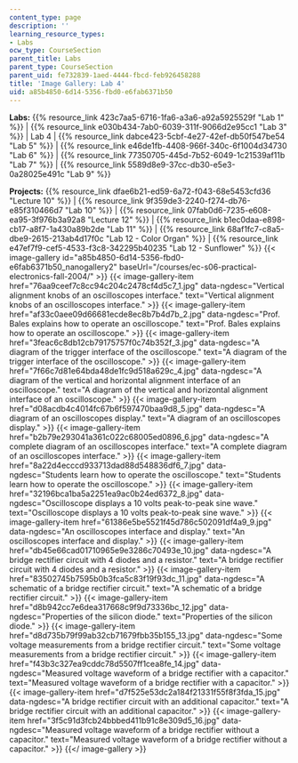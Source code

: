 ```yaml
---
content_type: page
description: ''
learning_resource_types:
- Labs
ocw_type: CourseSection
parent_title: Labs
parent_type: CourseSection
parent_uid: fe732839-1aed-4444-fbcd-feb926458288
title: 'Image Gallery: Lab 4'
uid: a85b4850-6d14-5356-fbd0-e6fab6371b50
---
```


**Labs:** {{% resource_link 423c7aa5-6716-1fa6-a3a6-a92a5925529f "Lab 1" %}} | {{% resource_link e030b434-7ab0-6039-311f-9066d2e95cc1 "Lab 3" %}} | Lab 4 | {{% resource_link dabce423-5cbf-4e27-42ef-db50f547be54 "Lab 5" %}} | {{% resource_link e46de1fb-4408-966f-340c-6f1004d34730 "Lab 6" %}} | {{% resource_link 77350705-445d-7b52-6049-1c21539af11b "Lab 7" %}} | {{% resource_link 5589d8e9-37cc-db30-e5e3-0a28025e491c "Lab 9" %}}

**Projects:** {{% resource_link dfae6b21-ed59-6a72-f043-68e5453cfd36 "Lecture 10" %}} | {{% resource_link 9f359de3-2240-f274-db76-e85f310466d7 "Lab 10" %}} | {{% resource_link 07fab0d6-7235-e608-ea95-3f976b3a92a8 "Lecture 12" %}} | {{% resource_link b1ec0daa-e898-cb17-a8f7-1a430a89b2de "Lab 11" %}} | {{% resource_link 68af1fc7-c8a5-dbe9-2615-213ab4d17f0c "Lab 12 - Color Organ" %}} | {{% resource_link e47ef7f9-cef5-4533-f3c8-342295b40235 "Lab 12 - Sunflower" %}}
{{< image-gallery id="a85b4850-6d14-5356-fbd0-e6fab6371b50_nanogallery2" baseUrl="/courses/ec-s06-practical-electronics-fall-2004/" >}}
{{< image-gallery-item href="76aa9ceef7c8cc94c204c2478cf4d5c7_1.jpg" data-ngdesc="Vertical alignment knobs of an oscilloscopes interface." text="Vertical alignment knobs of an oscilloscopes interface." >}}
{{< image-gallery-item href="af33c0aee09d66681ecde8ec8b7b4d7b_2.jpg" data-ngdesc="Prof. Bales explains how to operate an oscilloscope." text="Prof. Bales explains how to operate an oscilloscope." >}}
{{< image-gallery-item href="3feac6c8db12cb79175757f0c74b352f_3.jpg" data-ngdesc="A diagram of the trigger interface of the oscilloscope." text="A diagram of the trigger interface of the oscilloscope." >}}
{{< image-gallery-item href="7f66c7d81e64bda48de1fc9d518a629c_4.jpg" data-ngdesc="A diagram of the vertical and horizontal alignment interface of an oscilloscope." text="A diagram of the vertical and horizontal alignment interface of an oscilloscope." >}}
{{< image-gallery-item href="d08acdb4c4014fc67b6f597470baa9d8_5.jpg" data-ngdesc="A diagram of an oscilloscopes display." text="A diagram of an oscilloscopes display." >}}
{{< image-gallery-item href="b2b79e293041a361c022c68005ed0896_6.jpg" data-ngdesc="A complete diagram of an oscilloscopes interface." text="A complete diagram of an oscilloscopes interface." >}}
{{< image-gallery-item href="8a22d4ecccd933713dad88d548836df6_7.jpg" data-ngdesc="Students learn how to operate the oscilloscope." text="Students learn how to operate the oscilloscope." >}}
{{< image-gallery-item href="32196bca1ba5a2251ea9ac0b24ed6372_8.jpg" data-ngdesc="Oscilloscope displays a 10 volts peak-to-peak sine wave." text="Oscilloscope displays a 10 volts peak-to-peak sine wave." >}}
{{< image-gallery-item href="61386e5be5521f45d786c502091df4a9_9.jpg" data-ngdesc="An oscilloscopes interface and display." text="An oscilloscopes interface and display." >}}
{{< image-gallery-item href="db45e66cad01710965e9e3286c70493e_10.jpg" data-ngdesc="A bridge rectifier circuit with 4 diodes and a resistor." text="A bridge rectifier circuit with 4 diodes and a resistor." >}}
{{< image-gallery-item href="83502745b7595b0b3fca5c83f19f93dc_11.jpg" data-ngdesc="A schematic of a bridge rectifier circuit." text="A schematic of a bridge rectifier circuit." >}}
{{< image-gallery-item href="d8b942cc7e6dea317668c9f9d73336bc_12.jpg" data-ngdesc="Properties of the silicon diode." text="Properties of the silicon diode." >}}
{{< image-gallery-item href="d8d735b79f99ab32cb71679fbb35b155_13.jpg" data-ngdesc="Some voltage measurements from a bridge rectifier circuit." text="Some voltage measurements from a bridge rectifier circuit." >}}
{{< image-gallery-item href="f43b3c327ea9cddc78d5507ff1cea8fe_14.jpg" data-ngdesc="Measured voltage waveform of a bridge rectifier with a capacitor." text="Measured voltage waveform of a bridge rectifier with a capacitor." >}}
{{< image-gallery-item href="d7f525e53dc2a184f21331f55f8f3fda_15.jpg" data-ngdesc="A bridge rectifier circuit with an additional capacitor." text="A bridge rectifier circuit with an additional capacitor." >}}
{{< image-gallery-item href="3f5c91d3fcb24bbbed411b91c8e309d5_16.jpg" data-ngdesc="Measured voltage waveform of a bridge rectifier without a capacitor." text="Measured voltage waveform of a bridge rectifier without a capacitor." >}}
{{</ image-gallery >}}